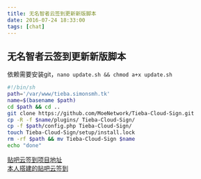 ```yaml
---
title: 无名智者云签到更新新版脚本
date: 2016-07-24 18:33:00
tags: [chat]
---
```

## 无名智者云签到更新新版脚本
依赖需要安装git，`nano update.sh && chmod a+x update.sh`
```bash
#!/bin/sh
path='/var/www/tieba.simonsmh.tk'
name=$(basename $path)
cd $path && cd ..
git clone https://github.com/MoeNetwork/Tieba-Cloud-Sign.git
cp -R -f $name/plugins/ Tieba-Cloud-Sign/
cp -f $path/config.php Tieba-Cloud-Sign/
touch Tieba-Cloud-Sign/setup/install.lock
rm -rf $path && mv Tieba-Cloud-Sign $name
echo "done"
```
[贴吧云签到项目地址](https://github.com/MoeNetwork/Tieba-Cloud-Sign)  
[本人搭建的贴吧云签到](https://tieba.simonsmh.cc)   
